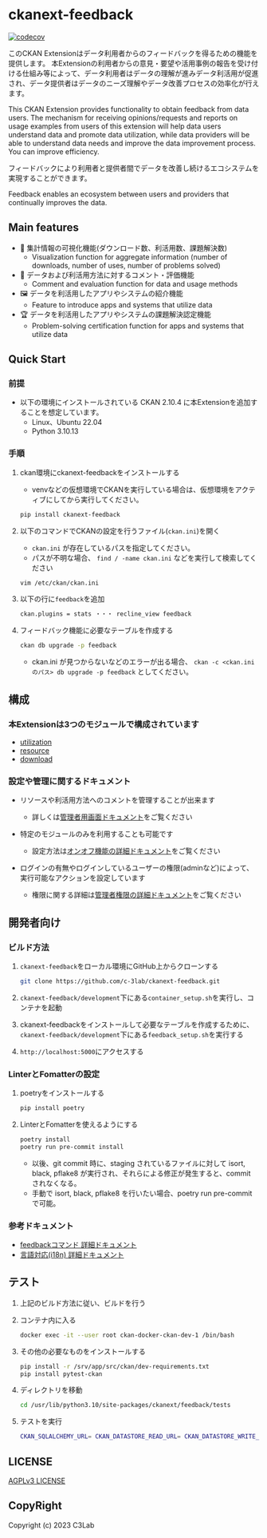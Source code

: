 # ckanext-feedback

[![codecov](https://codecov.io/github/c-3lab/ckanext-feedback/graph/badge.svg?token=8T2RIXPXOM)](https://codecov.io/github/c-3lab/ckanext-feedback)

このCKAN Extensionはデータ利用者からのフィードバックを得るための機能を提供します。
本Extensionの利用者からの意見・要望や活用事例の報告を受け付ける仕組み等によって、データ利用者はデータの理解が進みデータ利活用が促進され、データ提供者はデータのニーズ理解やデータ改善プロセスの効率化が行えます。

This CKAN Extension provides functionality to obtain feedback from data users. The mechanism for receiving opinions/requests and reports on usage examples from users of this extension will help data users understand data and promote data utilization, while data providers will be able to understand data needs and improve the data improvement process. You can improve efficiency.

フィードバックにより利用者と提供者間でデータを改善し続けるエコシステムを実現することができます。

Feedback enables an ecosystem between users and providers that continually improves the data.

## Main features

* 👀 集計情報の可視化機能(ダウンロード数、利活用数、課題解決数)
  * Visualization function for aggregate information (number of downloads, number of uses, number of problems solved)
* 💬 データおよび利活用方法に対するコメント・評価機能
  * Comment and evaluation function for data and usage methods
* 🖼 データを利活用したアプリやシステムの紹介機能
  * Feature to introduce apps and systems that utilize data
* 🏆 データを利活用したアプリやシステムの課題解決認定機能
  * Problem-solving certification function for apps and systems that utilize data

## Quick Start

### 前提

* 以下の環境にインストールされている CKAN 2.10.4 に本Extensionを追加することを想定しています。
  * Linux、Ubuntu 22.04  
  * Python 3.10.13

### 手順

1. ckan環境にckanext-feedbackをインストールする

    * venvなどの仮想環境でCKANを実行している場合は、仮想環境をアクティブにしてから実行してください。

    ```bash
    pip install ckanext-feedback
    ```

2. 以下のコマンドでCKANの設定を行うファイル(`ckan.ini`)を開く

    * `ckan.ini` が存在しているパスを指定してください。
    * パスが不明な場合、 `find / -name ckan.ini` などを実行して検索してください

    ```bash
    vim /etc/ckan/ckan.ini
    ```    

3. 以下の行に`feedback`を追加

    ```bash
    ckan.plugins = stats ・・・ recline_view feedback
    ```

4. フィードバック機能に必要なテーブルを作成する

    ```bash
    ckan db upgrade -p feedback
    ```
    * ckan.ini が見つからないなどのエラーが出る場合、  `ckan -c <ckan.iniのパス> db upgrade -p feedback` としてください。

## 構成

### 本Extensionは3つのモジュールで構成されています

* [utilization](./docs/ja/utilization.md)
* [resource](./docs/ja/resource.md)
* [download](./docs/ja/download.md)

### 設定や管理に関するドキュメント

* リソースや利活用方法へのコメントを管理することが出来ます
  * 詳しくは[管理者用画面ドキュメント](docs/ja/admin.md)をご覧ください

* 特定のモジュールのみを利用することも可能です
  * 設定方法は[オンオフ機能の詳細ドキュメント](./docs/ja/switch_function.md)をご覧ください

* ログインの有無やログインしているユーザーの権限(adminなど)によって、実行可能なアクションを設定しています
  * 権限に関する詳細は[管理者権限の詳細ドキュメント](./docs/ja/authority.md)をご覧ください

## 開発者向け

### ビルド方法

1. `ckanext-feedback`をローカル環境にGitHub上からクローンする

    ```bash
    git clone https://github.com/c-3lab/ckanext-feedback.git
    ```

2. `ckanext-feedback/development`下にある`container_setup.sh`を実行し、コンテナを起動

3. ckanext-feedbackをインストールして必要なテーブルを作成するために、`ckanext-feedback/development`下にある`feedback_setup.sh`を実行する

4. `http://localhost:5000`にアクセスする

### LinterとFomatterの設定

1. poetryをインストールする

    ```bash
    pip install poetry
    ```

2. LinterとFomatterを使えるようにする

    ```bash
    poetry install
    poetry run pre-commit install
    ```

    * 以後、git commit 時に、staging されているファイルに対して isort, black, pflake8 が実行され、それらによる修正が発生すると、commit されなくなる。
    * 手動で isort, black, pflake8 を行いたい場合、poetry run pre-commit で可能。

### 参考ドキュメント

* [feedbackコマンド 詳細ドキュメント](./docs/ja/feedback_command.md)
* [言語対応(i18n) 詳細ドキュメント](./docs/ja/i18n.md)

## テスト

1. 上記のビルド方法に従い、ビルドを行う

2. コンテナ内に入る

    ```bash
    docker exec -it --user root ckan-docker-ckan-dev-1 /bin/bash
    ```

3. その他の必要なものをインストールする

    ```bash
    pip install -r /srv/app/src/ckan/dev-requirements.txt
    pip install pytest-ckan
    ```

4. ディレクトリを移動

    ```bash
    cd /usr/lib/python3.10/site-packages/ckanext/feedback/tests
    ```

5. テストを実行

    ```bash
    CKAN_SQLALCHEMY_URL= CKAN_DATASTORE_READ_URL= CKAN_DATASTORE_WRITE_URL= pytest -s --ckan-ini=config/test.ini --cov=ckanext.feedback --cov-branch --disable-warnings ./
    ```

## LICENSE

[AGPLv3 LICENSE](https://github.com/c-3lab/ckanext-feedback/blob/feature/documentation-README/LICENSE)

## CopyRight

Copyright (c) 2023 C3Lab

